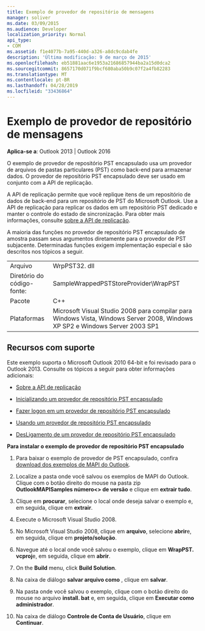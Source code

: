 ```yaml
---
title: Exemplo de provedor de repositório de mensagens
manager: soliver
ms.date: 03/09/2015
ms.audience: Developer
localization_priority: Normal
api_type:
- COM
ms.assetid: f1e4077b-7a95-440d-a326-a8dc9cdab4fe
description: 'Última modificação: 9 de março de 2015'
ms.openlocfilehash: eb51881aac6e1953a21686857944ba2a15d0dca2
ms.sourcegitcommit: 8657170d071f9bcf680aba50b9c07f2a4fb82283
ms.translationtype: MT
ms.contentlocale: pt-BR
ms.lasthandoff: 04/28/2019
ms.locfileid: "33436864"
---
```

# <a name="message-store-provider-sample"></a>Exemplo de provedor de repositório de mensagens

  
  
**Aplica-se a**: Outlook 2013 | Outlook 2016 
  
O exemplo de provedor de repositório PST encapsulado usa um provedor de arquivos de pastas particulares (PST) como back-end para armazenar dados. O provedor de repositório PST encapsulado deve ser usado em conjunto com a API de replicação. 
  
A API de replicação permite que você replique itens de um repositório de dados de back-end para um repositório de PST do Microsoft Outlook. Use a API de replicação para replicar os dados em um repositório PST dedicado e manter o controle do estado de sincronização. Para obter mais informações, consulte [sobre a API de replicação](about-the-replication-api.md).
  
A maioria das funções no provedor de repositório PST encapsulado de amostra passam seus argumentos diretamente para o provedor de PST subjacente. Determinadas funções exigem implementação especial e são descritos nos tópicos a seguir.
  
|||
|:-----|:-----|
|Arquivo  <br/> |WrpPST32. dll  <br/> |
|Diretório do código-fonte:  <br/> |SampleWrappedPSTStoreProvider\WrapPST  <br/> |
|Pacote  <br/> |C++  <br/> |
|Plataformas  <br/> |Microsoft Visual Studio 2008 para compilar para Windows Vista, Windows Server 2008, Windows XP SP2 e Windows Server 2003 SP1  <br/> |
   
## <a name="supported-features"></a>Recursos com suporte

Este exemplo suporta o Microsoft Outlook 2010 64-bit e foi revisado para o Outlook 2013. Consulte os tópicos a seguir para obter informações adicionais:
  
- [Sobre a API de replicação](about-the-replication-api.md)
    
- [Inicializando um provedor de repositório PST encapsulado](initializing-a-wrapped-pst-store-provider.md)
    
- [Fazer logon em um provedor de repositório PST encapsulado](logging-on-to-a-wrapped-pst-store-provider.md)
    
- [Usando um provedor de repositório PST encapsulado](using-a-wrapped-pst-store-provider.md)
    
- [DesLigamento de um provedor de repositório PST encapsulado](shutting-down-a-wrapped-pst-store-provider.md)
    
 **Para instalar o exemplo de provedor de repositório PST encapsulado**
  
1. Para baixar o exemplo de provedor de PST encapsulado, confira [download dos exemplos de MAPI do Outlook](downloading-the-outlook-mapi-samples.md).
    
2. Localize a pasta onde você salvou os exemplos de MAPI do Outlook. Clique com o botão direito do mouse na pasta zip **OutlookMAPISamples número\<\> de versão** e clique em **extrair tudo**.
    
3. Clique em **procurar**, selecione o local onde deseja salvar o exemplo e, em seguida, clique em **extrair**.
    
4. Execute o Microsoft Visual Studio 2008.
    
5. No Microsoft Visual Studio 2008, clique em **arquivo**, selecione **abrir**e, em seguida, clique em **projeto/solução**.
    
6. Navegue até o local onde você salvou o exemplo, clique em **WrapPST. vcproj**e, em seguida, clique em **abrir**.
    
7. On the **Build** menu, click **Build Solution**.
    
8. Na caixa de diálogo **salvar arquivo como** , clique em **salvar**.
    
9. Na pasta onde você salvou o exemplo, clique com o botão direito do mouse no arquivo **install. bat** e, em seguida, clique em **Executar como administrador**.
    
10. Na caixa de diálogo **Controle de Conta de Usuário**, clique em **Continuar**.
    

